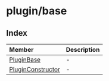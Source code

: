 # plugin/base

## Index

| Member | Description |
| :------ | :------ |
| [PluginBase](classes/PluginBase.md) | - |
| [PluginConstructor](interfaces/PluginConstructor.md) | - |
